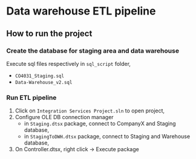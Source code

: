 # Data warehouse ETL pipeline 

## How to run the project
###  Create the database for staging area and data warehouse
Execute sql files respectively in `sql_script` folder,
  - `CO4031_Staging.sql`
  - `Data-Warehouse_v2.sql`


### Run ETL pipeline
1. Click on `Integration Services Project.sln` to open project,			
2.  Configure OLE DB connection manager 
	- in `Staging.dtsx` package, connect to CompanyX and Staging database,
	- in `StagingToDWH.dtsx` package, connect to Staging and Warehouse database,
3. On Controller.dtsx, right click -> Execute package

